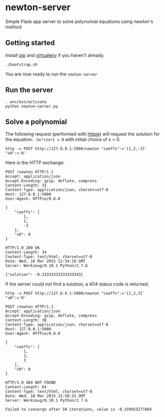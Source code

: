 # newton-server
Simple Flask app server to solve polynomial equations using newton's method

## Getting started

Install [pip](https://pip.pypa.io/en/latest/installing.html) and [virtualenv](http://virtualenv.readthedocs.org/en/latest/installation.html) if you haven't already.

```shell
./bootstrap.sh
```

You are now ready to run the `newton-server`

## Run the server

```shell
. env/bin/activate
python newton-server.py
```

## Solve a polynomial

The following request (performed with [httpie](https://github.com/jakubroztocil/httpie)) will request the solution for the equation: `-3x²+2x+1 = 0` with initial choice of x = 0.

```shell
http -v POST http://127.0.0.1:5000/newton "coeffs":='[1,2,-3]' "x0":='0'
```

Here is the HTTP exchange:

```
POST /newton HTTP/1.1
Accept: application/json
Accept-Encoding: gzip, deflate, compress
Content-Length: 31
Content-Type: application/json; charset=utf-8
Host: 127.0.0.1:5000
User-Agent: HTTPie/0.8.0

{
    "coeffs": [
        1, 
        2, 
        -3
    ], 
    "x0": 0
}
```

```
HTTP/1.0 200 OK
Content-Length: 34
Content-Type: text/html; charset=utf-8
Date: Wed, 18 Mar 2015 12:54:18 GMT
Server: Werkzeug/0.10.1 Python/2.7.6

{"solution": -0.33333333333333343}
```

If the server could not find a solution, a 404 status code is returned.

```shell
http -v POST http://127.0.0.1:5000/newton "coeffs":='[1,2,3]' "x0":='0'
```

```
POST /newton HTTP/1.1
Accept: application/json
Accept-Encoding: gzip, deflate, compress
Content-Length: 30
Content-Type: application/json; charset=utf-8
Host: 127.0.0.1:5000
User-Agent: HTTPie/0.8.0

{
    "coeffs": [
        1, 
        2, 
        3
    ], 
    "x0": 0
}
```

```
HTTP/1.0 404 NOT FOUND
Content-Length: 64
Content-Type: text/html; charset=utf-8
Date: Wed, 18 Mar 2015 12:58:31 GMT
Server: Werkzeug/0.10.1 Python/2.7.6

Failed to converge after 50 iterations, value is -0.319953277884
```
